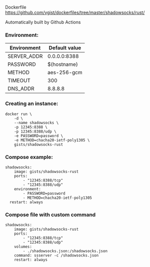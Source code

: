 Dockerfile <https://github.com/vgist/dockerfiles/tree/master/shadowsocks/rust/>

Automatically built by Github Actions

### Environment:

| Environment | Default value |
|-------------|---------------|
| SERVER_ADDR | 0.0.0.0:8388  |
| PASSWORD    | $(hostname)   |
| METHOD      | aes-256-gcm   |
| TIMEOUT     | 300           |
| DNS_ADDR    | 8.8.8.8       |

### Creating an instance:

    docker run \
        -d \
        --name shadowsocks \
        -p 12345:8388 \
        -p 12345:8388/udp \
        -e PASSWORD=password \
        -e METHOD=chacha20-ietf-poly1305 \
        gists/shadowsocks-rust

### Compose example:

    shadowsocks:
        image: gists/shadowsocks-rust
        ports:
            - "12345:8388/tcp"
            - "12345:8388/udp"
        environment:
            - PASSWORD=password
            - METHOD=chacha20-ietf-poly1305
      restart: always

### Compose file with custom command

    shadowsocks:
        image: gists/shadowsocks-rust
        ports:
            - "12345:8388/tcp"
            - "12345:8388/udp"
        volumes:
            - ./shadowsocks.json:/shadowsocks.json
        command: ssserver -c /shadowsocks.json
        restart: always
